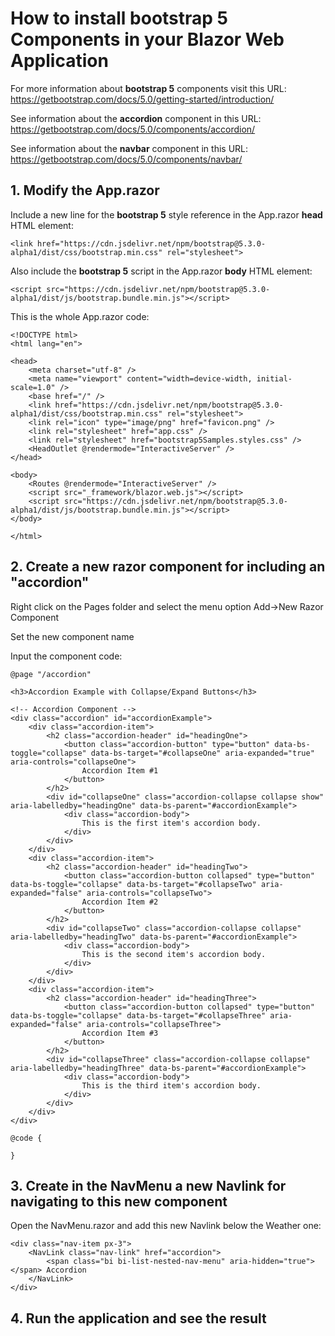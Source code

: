 # How to install bootstrap 5 Components in your Blazor Web Application

For more information about **bootstrap 5** components visit this URL: https://getbootstrap.com/docs/5.0/getting-started/introduction/

See information about the **accordion** component in this URL: https://getbootstrap.com/docs/5.0/components/accordion/

See information about the **navbar** component in this URL: https://getbootstrap.com/docs/5.0/components/navbar/

## 1. Modify the App.razor

Include a new line for the **bootstrap 5** style reference in the App.razor **head** HTML element:

```
<link href="https://cdn.jsdelivr.net/npm/bootstrap@5.3.0-alpha1/dist/css/bootstrap.min.css" rel="stylesheet">
```

Also include the **bootstrap 5** script in the App.razor **body** HTML element:

```
<script src="https://cdn.jsdelivr.net/npm/bootstrap@5.3.0-alpha1/dist/js/bootstrap.bundle.min.js"></script>
```

This is the whole App.razor code:

```razor
<!DOCTYPE html>
<html lang="en">

<head>
    <meta charset="utf-8" />
    <meta name="viewport" content="width=device-width, initial-scale=1.0" />
    <base href="/" />
    <link href="https://cdn.jsdelivr.net/npm/bootstrap@5.3.0-alpha1/dist/css/bootstrap.min.css" rel="stylesheet">
    <link rel="icon" type="image/png" href="favicon.png" />
    <link rel="stylesheet" href="app.css" />
    <link rel="stylesheet" href="bootstrap5Samples.styles.css" />
    <HeadOutlet @rendermode="InteractiveServer" />
</head>

<body>
    <Routes @rendermode="InteractiveServer" />
    <script src="_framework/blazor.web.js"></script>
    <script src="https://cdn.jsdelivr.net/npm/bootstrap@5.3.0-alpha1/dist/js/bootstrap.bundle.min.js"></script>
</body>

</html>
```

## 2. Create a new razor component for including an "accordion" 

Right click on the Pages folder and select the menu option Add->New Razor Component

Set the new component name

Input the component code:

```razor
@page "/accordion"

<h3>Accordion Example with Collapse/Expand Buttons</h3>

<!-- Accordion Component -->
<div class="accordion" id="accordionExample">
    <div class="accordion-item">
        <h2 class="accordion-header" id="headingOne">
            <button class="accordion-button" type="button" data-bs-toggle="collapse" data-bs-target="#collapseOne" aria-expanded="true" aria-controls="collapseOne">
                Accordion Item #1
            </button>
        </h2>
        <div id="collapseOne" class="accordion-collapse collapse show" aria-labelledby="headingOne" data-bs-parent="#accordionExample">
            <div class="accordion-body">
                This is the first item's accordion body.
            </div>
        </div>
    </div>
    <div class="accordion-item">
        <h2 class="accordion-header" id="headingTwo">
            <button class="accordion-button collapsed" type="button" data-bs-toggle="collapse" data-bs-target="#collapseTwo" aria-expanded="false" aria-controls="collapseTwo">
                Accordion Item #2
            </button>
        </h2>
        <div id="collapseTwo" class="accordion-collapse collapse" aria-labelledby="headingTwo" data-bs-parent="#accordionExample">
            <div class="accordion-body">
                This is the second item's accordion body.
            </div>
        </div>
    </div>
    <div class="accordion-item">
        <h2 class="accordion-header" id="headingThree">
            <button class="accordion-button collapsed" type="button" data-bs-toggle="collapse" data-bs-target="#collapseThree" aria-expanded="false" aria-controls="collapseThree">
                Accordion Item #3
            </button>
        </h2>
        <div id="collapseThree" class="accordion-collapse collapse" aria-labelledby="headingThree" data-bs-parent="#accordionExample">
            <div class="accordion-body">
                This is the third item's accordion body.
            </div>
        </div>
    </div>
</div>

@code {

}
```

## 3. Create in the NavMenu a new Navlink for navigating to this new component 

Open the NavMenu.razor and add this new Navlink below the Weather one:

```razor
<div class="nav-item px-3">
    <NavLink class="nav-link" href="accordion">
        <span class="bi bi-list-nested-nav-menu" aria-hidden="true"></span> Accordion
    </NavLink>
</div>
```

## 4. Run the application and see the result

